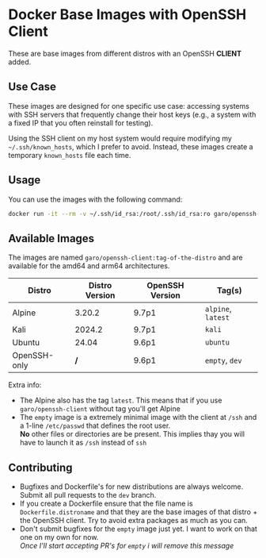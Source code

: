 # Docker Base Images with OpenSSH Client

These are base images from different distros with an OpenSSH __CLIENT__ added.

## Use Case
These images are designed for one specific use case: accessing systems with SSH servers that frequently change their host keys (e.g., a system with a fixed IP that you often reinstall for testing). 

Using the SSH client on my host system would require modifying my `~/.ssh/known_hosts`, which I prefer to avoid. Instead, these images create a temporary `known_hosts` file each time.

## Usage
You can use the images with the following command:

```bash
docker run -it --rm -v ~/.ssh/id_rsa:/root/.ssh/id_rsa:ro garo/openssh-client ssh [--your --favorite --options] user@server
```

## Available Images
The images are named `garo/openssh-client:tag-of-the-distro` and are available for the amd64 and arm64 architectures.

| Distro       | Distro Version | OpenSSH Version | Tag(s)
| ------------ | -------------- | --------------- | ----------------- |
| Alpine       |         3.20.2 |           9.7p1 |`alpine`, `latest` |
| Kali         |         2024.2 |           9.7p1 |`kali`             |
| Ubuntu       |         24.04  |           9.6p1 |`ubuntu`           |
| OpenSSH-only |        __/__   |         9.6p1   | `empty`, `dev`    |

Extra info:
- The Alpine also has the tag `latest`. This means that if you use `garo/openssh-client` without tag you'll get Alpine
- The `empty` image is a extremely minimal image with the client at `/ssh` and a 1-line `/etc/passwd` that defines the root user.
<br> __No__ other files or directories are be present. This implies thay you will have to launch it as `/ssh` instead of `ssh`


## Contributing
- Bugfixes and Dockerfile's for new distributions are always welcome. Submit all pull requests to the `dev` branch.
- If you create a Dockerfile ensure that the file name is `Dockerfile.distroname` and that they are the base images of that distro + the OpenSSH client. Try to avoid extra packages as much as you can.
- Don't submit bugfixes for the `empty` image just yet. I want to work on that one on my own for now.<br>_Once I'll start accepting PR's for `empty` i will remove this message_
